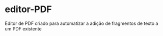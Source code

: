 # editor-PDF
Editor de PDF criado para automatizar a adição de fragmentos de texto a um PDF existente
